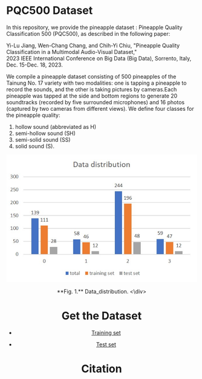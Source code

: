 # PQC500 Dataset
In this repository, we provide the pineapple dataset : Pineapple Quality Classification 500 (PQC500), as described in the following paper:

Yi-Lu Jiang, Wen-Chang Chang, and Chih-Yi Chiu, "Pineapple Quality Classification in a Multimodal Audio-Visual Dataset," <br>
2023 IEEE International Conference on Big Data (Big Data), Sorrento, Italy, Dec. 15-Dec. 18, 2023.

We compile a pineapple dataset consisting of 500 pineapples of the Tainung No. 17 variety with two modalities: one is tapping a pineapple to record the sounds, and the other is taking pictures by cameras.Each pineapple was tapped at the side and bottom regions to generate 20 soundtracks (recorded by five surrounded microphones) and 16 photos (captured by two cameras from different views).
We define four classes for the pineapple quality: 
1. hollow sound (abbreviated as H)
2. semi-hollow sound (SH)
3. semi-solid sound (SS)
4. solid sound (S).

![fig1](figures/Data_distribution.jpg)
<div align="center">
**Fig. 1.** Data_distribution.
<\div>
  


# Get the Dataset

* [Training set](https://drive.google.com/drive/folders/139WZZxhfqy4RucsbOBUVxgkyaTGmkSYS?usp=sharing)

* [Test set](https://drive.google.com/drive/folders/1h5Zgut1VToTHIdTU-c7JzuwNUVh21DDa?usp=sharing)

# Citation
